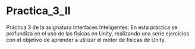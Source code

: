 # Practica_3_II
Práctica 3 de la asignatura Interfaces Inteligentes. En esta práctica se profundiza en el uso de las físicas en Unity, realizando una serie ejercicios con el objetivo de aprender a utilizar el motor de físicas de Unity.
